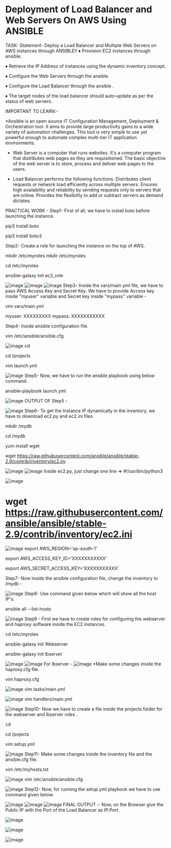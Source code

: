 # Deployment of Load Balancer and Web Servers On AWS Using ANSIBLE

TASK-
Statement- Deploy a Load Balancer and Multiple Web Servers on AWS instances through ANSIBLE!!
♦️ Provision EC2 instances through ansible.

♦️ Retrieve the IP Address of instances using the dynamic inventory concept.

♦️ Configure the Web Servers through the ansible.

♦️ Configure the Load Balancer through the ansible .

♦️ The target nodes of the load balancer should auto-update as per the status of web servers.


IMPORTANT TO LEARN:-

*Ansible is an open source IT Configuration Management, Deployment & Orchestration tool. It aims to provide large productivity gains to a wide variety of automation challenges. This tool is very simple to use yet powerful enough to automate complex multi-tier IT application environments. 

* Web Server is a computer that runs websites. It's a computer program that distributes web pages as they are requisitioned. The basic objective of the web server is to store, process and deliver web pages to the users.

* Load Balancer performs the following functions: Distributes client requests or network load efficiently across multiple servers. Ensures high availability and reliability by sending requests only to servers that are online. Provides the flexibility to add or subtract servers as demand dictates.


PRACTICAL WORK -
Step1- First of all, we have to install boto before launching the instance.

pip3 install boto

pip3 install boto3

Step2- Create a role for launching the instance on the top of AWS.

mkdir /etc/myroles
mkdir /etc/myroles

cd /etc/myroles


ansible-galaxy init ec2_role

![image](https://user-images.githubusercontent.com/61896468/97143385-9b188a80-1788-11eb-84ca-49af16e6d335.png)
![image](https://user-images.githubusercontent.com/61896468/97143392-a075d500-1788-11eb-8f64-ad6786804655.png)
![image](https://user-images.githubusercontent.com/61896468/97143413-a966a680-1788-11eb-84cc-346cb4f13bff.png)
Step3- Inside the vars/main.yml file, we have to pass AWS Access Key and Secret Key. We have to provide Access key inside "myuser" variable and Secret key inside "mypass" variable -

vim vars/main.yml
   
   myuser: XXXXXXXXX
   mypass: XXXXXXXXXXX

Step4- Inside ansible configuration file.

vim /etc/ansible/ansible.cfg

![image](https://user-images.githubusercontent.com/61896468/97143467-c0a59400-1788-11eb-9dc2-43675ab9d8f6.png) 
cd 

cd /projects

vim launch.yml

![image](https://user-images.githubusercontent.com/61896468/97143512-d4e99100-1788-11eb-8c90-cf39d70bf66b.png) 
Step5- Now, we have to run the ansible playbook using below command.

ansible-playbook launch.yml

![image](https://user-images.githubusercontent.com/61896468/97143549-e763ca80-1788-11eb-9b65-4c720b4e1c04.png) 
OUTPUT OF Step5 -

![image](https://user-images.githubusercontent.com/61896468/97143586-f9de0400-1788-11eb-8ea2-2a888965e56a.png) 
Step6- To get the Instance IP dynamically in the inventory, we have to download ec2.py and ec2.ini files

mkdir /mydb

cd /mydb

yum install wget 

wget https://raw.githubusercontent.com/ansible/ansible/stable-2.9/contrib/inventory/ec2.py


![image](https://user-images.githubusercontent.com/61896468/97143687-272ab200-1789-11eb-991d-8960f37b591d.png)
![image](https://user-images.githubusercontent.com/61896468/97143705-2d209300-1789-11eb-952f-1c5446d8d4f6.png)
Inside ec2.py, just change one line => #!/usr/bin/python3

![image](https://user-images.githubusercontent.com/61896468/97143741-40cbf980-1789-11eb-8b8a-2eaa16d12f87.png) 
# wget https://raw.githubusercontent.com/ansible/ansible/stable-2.9/contrib/inventory/ec2.ini

![image](https://user-images.githubusercontent.com/61896468/97143778-56d9ba00-1789-11eb-92da-d135320c9723.png) 
export AWS_REGION='ap-south-1'

export AWS_ACCESS_KEY_ID='XXXXXXXXXXX'


export AWS_SECRET_ACCESS_KEY='XXXXXXXXXXX'

Step7- Now inside the ansible configuration file, change the inventory to /mydb -

![image](https://user-images.githubusercontent.com/61896468/97143829-68bb5d00-1789-11eb-8c1b-d25a90372557.png) 
Step8- Use command given below which will show all the host IP's.

ansible all --list-hosts

![image](https://user-images.githubusercontent.com/61896468/97143871-7cff5a00-1789-11eb-9310-9f6ee083f44e.png) 
 Step9 - First we have to create roles for configuring the webserver and haproxy software inside the EC2 instances.

cd /etc/myroles

ansible-galaxy init Webserver

ansible-galaxy init lbserver

![image](https://user-images.githubusercontent.com/61896468/97143908-8ee0fd00-1789-11eb-9830-ebd239339577.png)
![image](https://user-images.githubusercontent.com/61896468/97143921-956f7480-1789-11eb-811c-2187b2304d46.png)
For lbserver -
![image](https://user-images.githubusercontent.com/61896468/97143992-b1731600-1789-11eb-86c2-b00df0767bda.png)
*Make some changes inside the haproxy.cfg file.

vim haproxy.cfg

![image](https://user-images.githubusercontent.com/61896468/97144038-c51e7c80-1789-11eb-96fa-d34550fa2b94.png) 
vim tasks/main.yml

![image](https://user-images.githubusercontent.com/61896468/97144085-d8c9e300-1789-11eb-97e5-bd6b46ec77fb.png) 
vim handlers/main.yml

![image](https://user-images.githubusercontent.com/61896468/97144134-ec754980-1789-11eb-85c5-de1596bd6a4b.png) 
Step10- Now we have to create a file inside the projects folder for the webserver and lbserver roles .

cd 

cd /pojects

vim setup.yml

![image](https://user-images.githubusercontent.com/61896468/97144177-fdbe5600-1789-11eb-9cae-f620297c3b4a.png) 
Step11- Make some changes inside the inventory file and the ansible.cfg file.

vim /etc/myhosts.txt

![image](https://user-images.githubusercontent.com/61896468/97144208-0e6ecc00-178a-11eb-8b76-9255e9d64d66.png) 
vim /etc/ansible/ansible.cfg

![image](https://user-images.githubusercontent.com/61896468/97144248-1e86ab80-178a-11eb-8543-2e7eebcdb58d.png) 
Step12- Now, for running the setup.yml playbook we have to use command given below.

![image](https://user-images.githubusercontent.com/61896468/97144285-2f372180-178a-11eb-9546-7b1049c59bd1.png)
![image](https://user-images.githubusercontent.com/61896468/97144300-352d0280-178a-11eb-8f2f-69a5d94e0b96.png)
![image](https://user-images.githubusercontent.com/61896468/97144324-3eb66a80-178a-11eb-86c6-9833122ee242.png)
FINAL OUTPUT :- Now, on the Browser give the Public IP with the Port of the Load Balancer as IP:Port.



![image](https://user-images.githubusercontent.com/61896468/97143237-5260d180-1788-11eb-881a-833d1f38bcf3.png)

![image](https://user-images.githubusercontent.com/61896468/97143270-63114780-1788-11eb-8588-0562082c3575.png)

![image](https://user-images.githubusercontent.com/61896468/97143281-686e9200-1788-11eb-9b91-245817211979.png)
